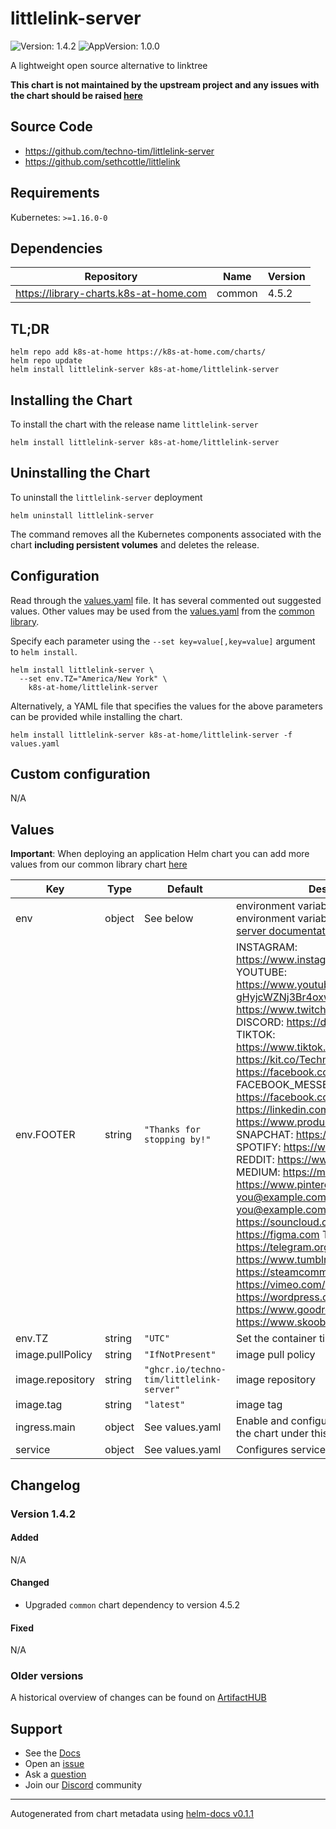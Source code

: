 # littlelink-server

![Version: 1.4.2](https://img.shields.io/badge/Version-1.4.2-informational?style=flat-square) ![AppVersion: 1.0.0](https://img.shields.io/badge/AppVersion-1.0.0-informational?style=flat-square)

A lightweight open source alternative to linktree

**This chart is not maintained by the upstream project and any issues with the chart should be raised [here](https://github.com/k8s-at-home/charts/issues/new/choose)**

## Source Code

* <https://github.com/techno-tim/littlelink-server>
* <https://github.com/sethcottle/littlelink>

## Requirements

Kubernetes: `>=1.16.0-0`

## Dependencies

| Repository | Name | Version |
|------------|------|---------|
| https://library-charts.k8s-at-home.com | common | 4.5.2 |

## TL;DR

```console
helm repo add k8s-at-home https://k8s-at-home.com/charts/
helm repo update
helm install littlelink-server k8s-at-home/littlelink-server
```

## Installing the Chart

To install the chart with the release name `littlelink-server`

```console
helm install littlelink-server k8s-at-home/littlelink-server
```

## Uninstalling the Chart

To uninstall the `littlelink-server` deployment

```console
helm uninstall littlelink-server
```

The command removes all the Kubernetes components associated with the chart **including persistent volumes** and deletes the release.

## Configuration

Read through the [values.yaml](./values.yaml) file. It has several commented out suggested values.
Other values may be used from the [values.yaml](https://github.com/k8s-at-home/library-charts/tree/main/charts/stable/common/values.yaml) from the [common library](https://github.com/k8s-at-home/library-charts/tree/main/charts/stable/common).

Specify each parameter using the `--set key=value[,key=value]` argument to `helm install`.

```console
helm install littlelink-server \
  --set env.TZ="America/New York" \
    k8s-at-home/littlelink-server
```

Alternatively, a YAML file that specifies the values for the above parameters can be provided while installing the chart.

```console
helm install littlelink-server k8s-at-home/littlelink-server -f values.yaml
```

## Custom configuration

N/A

## Values

**Important**: When deploying an application Helm chart you can add more values from our common library chart [here](https://github.com/k8s-at-home/library-charts/tree/main/charts/stable/common)

| Key | Type | Default | Description |
|-----|------|---------|-------------|
| env | object | See below | environment variables. See more environment variables in the [littlelink-server documentation](https://github.com/techno-tim/littlelink-server). |
| env.FOOTER | string | `"Thanks for stopping by!"` |  INSTAGRAM: https://www.instagram.com/techno.tim YOUTUBE: https://www.youtube.com/channel/UCOk-gHyjcWZNj3Br4oxwh0A TWITCH: https://www.twitch.tv/technotim/ DISCORD: https://discord.gg/DJKexrJ TIKTOK: https://www.tiktok.com/@technotim KIT: https://kit.co/TechnoTim FACEBOOK: https://facebook.com FACEBOOK_MESSENGER: https://facebook.com LINKED_IN: https://linkedin.com PRODUCT_HUNT: https://www.producthunt.com/ SNAPCHAT: https://www.snapchat.com/ SPOTIFY: https://www.spotify.com/ REDDIT: https://www.reddit.com/ MEDIUM: https://medium.com PINTEREST: https://www.pinterest.com/ EMAIL: you@example.com EMAIL_ALT: you@example.com SOUND_CLOUD: https://souncloud.com FIGMA: https://figma.com TELEGRAM: https://telegram.org/ TUMBLR: https://www.tumblr.com/ STEAM: https://steamcommunity.com/ VIMEO: https://vimeo.com/ WORDPRESS: https://wordpress.com/ GOODREADS: https://www.goodreads.com/ SKOOB: https://www.skoob.com.br/ |
| env.TZ | string | `"UTC"` | Set the container timezone |
| image.pullPolicy | string | `"IfNotPresent"` | image pull policy |
| image.repository | string | `"ghcr.io/techno-tim/littlelink-server"` | image repository |
| image.tag | string | `"latest"` | image tag |
| ingress.main | object | See values.yaml | Enable and configure ingress settings for the chart under this key. |
| service | object | See values.yaml | Configures service settings for the chart. |

## Changelog

### Version 1.4.2

#### Added

N/A

#### Changed

* Upgraded `common` chart dependency to version 4.5.2

#### Fixed

N/A

### Older versions

A historical overview of changes can be found on [ArtifactHUB](https://artifacthub.io/packages/helm/k8s-at-home/littlelink-server?modal=changelog)

## Support

- See the [Docs](https://docs.k8s-at-home.com/our-helm-charts/getting-started/)
- Open an [issue](https://github.com/k8s-at-home/charts/issues/new/choose)
- Ask a [question](https://github.com/k8s-at-home/organization/discussions)
- Join our [Discord](https://discord.gg/sTMX7Vh) community

----------------------------------------------
Autogenerated from chart metadata using [helm-docs v0.1.1](https://github.com/k8s-at-home/helm-docs/releases/v0.1.1)
